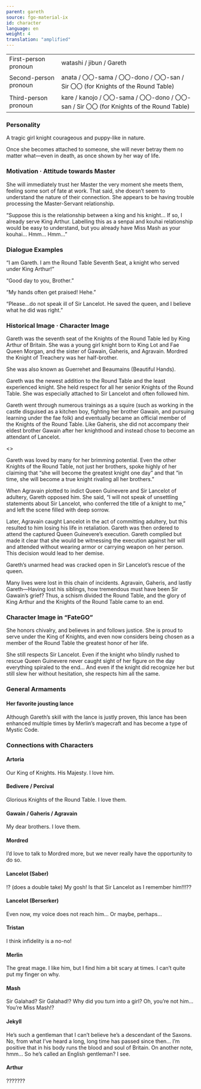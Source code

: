 ```yaml
---
parent: gareth
source: fgo-material-ix
id: character
language: en
weight: 4
translation: "amplified"
---
```


<table>
  <tr><td>First-person pronoun</td><td>watashi / jibun / Gareth</td></tr>
  <tr><td>Second-person pronoun</td><td>anata / 〇〇-sama / 〇〇-dono / 〇〇-san / Sir 〇〇 (for Knights of the Round Table)</td></tr>
  <tr><td>Third-person pronoun</td><td>kare / kanojo / 〇〇-sama / 〇〇-dono / 〇〇-san / Sir 〇〇 (for Knights of the Round Table)</td></tr>
</table>

### Personality

A tragic girl knight courageous and puppy-like in nature.

Once she becomes attached to someone, she will never betray them no matter what—even in death, as once shown by her way of life.

### Motivation · Attitude towards Master

She will immediately trust her Master the very moment she meets them, feeling some sort of fate at work. That said, she doesn’t seem to understand the nature of their connection. She appears to be having trouble processing the Master-Servant relationship.

“Suppose this is the relationship between a king and his knight… If so, I already serve King Arthur. Labelling this as a senpai and kouhai relationship would be easy to understand, but you already have Miss Mash as your kouhai… Hmm… Hmm…”

### Dialogue Examples

“I am Gareth. I am the Round Table Seventh Seat, a knight who served under King Arthur!”

“Good day to you, Brother.”

“My hands often get praised! Hehe.”

“Please…do not speak ill of Sir Lancelot. He saved the queen, and I believe what he did was right.”

### Historical Image · Character Image

Gareth was the seventh seat of the Knights of the Round Table led by King Arthur of Britain. She was a young girl knight born to King Lot and Fae Queen Morgan, and the sister of Gawain, Gaheris, and Agravain. Mordred the Knight of Treachery was her half-brother.

She was also known as Guerrehet and Beaumains (Beautiful Hands).

Gareth was the newest addition to the Round Table and the least experienced knight. She held respect for all her senior Knights of the Round Table. She was especially attached to Sir Lancelot and often followed him.

Gareth went through numerous trainings as a squire (such as working in the castle disguised as a kitchen boy, fighting her brother Gawain, and pursuing learning under the fae folk) and eventually became an official member of the Knights of the Round Table. Like Gaheris, she did not accompany their eldest brother Gawain after her knighthood and instead chose to become an attendant of Lancelot.

<>

Gareth was loved by many for her brimming potential. Even the other Knights of the Round Table, not just her brothers, spoke highly of her claiming that “she will become the greatest knight one day” and that “in time, she will become a true knight rivaling all her brothers.”

When Agravain plotted to indict Queen Guinevere and Sir Lancelot of adultery, Gareth opposed him. She said, “I will not speak of unsettling statements about Sir Lancelot, who conferred the title of a knight to me,” and left the scene filled with deep sorrow.

Later, Agravain caught Lancelot in the act of committing adultery, but this resulted to him losing his life in retaliation. Gareth was then ordered to attend the captured Queen Guinevere’s execution. Gareth complied but made it clear that she would be witnessing the execution against her will and attended without wearing armor or carrying weapon on her person. This decision would lead to her demise.

Gareth’s unarmed head was cracked open in Sir Lancelot’s rescue of the queen.

Many lives were lost in this chain of incidents. Agravain, Gaheris, and lastly Gareth—Having lost his siblings, how tremendous must have been Sir Gawain’s grief? Thus, a schism divided the Round Table, and the glory of King Arthur and the Knights of the Round Table came to an end.

### Character Image in “FateGO”

She honors chivalry, and believes in and follows justice. She is proud to serve under the King of Knights, and even now considers being chosen as a member of the Round Table the greatest honor of her life.

She still respects Sir Lancelot. Even if the knight who blindly rushed to rescue Queen Guinevere never caught sight of her figure on the day everything spiraled to the end… And even if the knight did recognize her but still slew her without hesitation, she respects him all the same.

### General Armaments

#### Her favorite jousting lance

Although Gareth’s skill with the lance is justly proven, this lance has been enhanced multiple times by Merlin’s magecraft and has become a type of Mystic Code.

### Connections with Characters

#### Artoria

Our King of Knights. His Majesty. I love him. 

#### Bedivere / Percival

Glorious Knights of the Round Table. I love them.

#### Gawain / Gaheris / Agravain

My dear brothers. I love them. 

#### Mordred

I’d love to talk to Mordred more, but we never really have the opportunity to do so. 

#### Lancelot (Saber)

!? (does a double take)
My gosh! Is that Sir Lancelot as I remember him!!!??

#### Lancelot (Berserker)

Even now, my voice does not reach him…
Or maybe, perhaps…

#### Tristan

I think infidelity is a no-no!

#### Merlin

The great mage. I like him, but I find him a bit scary at times. I can’t quite put my finger on why.

#### Mash

Sir Galahad? Sir Galahad!? Why did you turn into a girl? Oh, you’re not him… You’re Miss Mash!?

#### Jekyll

He’s such a gentleman that I can’t believe he’s a descendant of the Saxons. No, from what I’ve heard a long, long time has passed since then… I’m positive that in his body runs the blood and soul of Britain.
On another note, hmm… So he’s called an English gentleman? I see.

#### Arthur

???????
